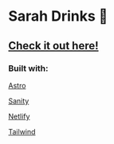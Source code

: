 # Sarah Drinks 🍷

## [Check it out here!](https://sarahdrinks.net)

### Built with:

[Astro](https://astro.build/)

[Sanity](https://www.sanity.io/)

[Netlify](https://www.netlify.com/)

[Tailwind](https://tailwindcss.com/)
